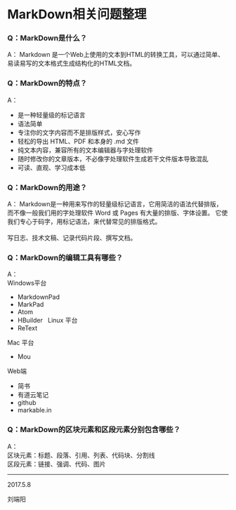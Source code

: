# MarkDown相关问题整理

### Q：MarkDown是什么？
A：
Markdown 是一个Web上使用的文本到HTML的转换工具，可以通过简单、易读易写的文本格式生成结构化的HTML文档。
  
    
### Q：MarkDown的特点？
A：
* 是一种轻量级的标记语言
* 语法简单
* 专注你的文字内容而不是排版样式，安心写作
* 轻松的导出 HTML、PDF 和本身的 .md 文件
* 纯文本内容，兼容所有的文本编辑器与字处理软件
* 随时修改你的文章版本，不必像字处理软件生成若干文件版本导致混乱
* 可读、直观、学习成本低

  
### Q：MarkDown的用途？
A：
Markdown是一种用来写作的轻量级标记语言，它用简洁的语法代替排版，
而不像一般我们用的字处理软件 Word 或 Pages 有大量的排版、字体设置。
它使我们专心于码字，用标记语法，来代替常见的排版格式。
<br><br>
写日志、技术文稿、记录代码片段、撰写文档。

  
### Q：MarkDown的编辑工具有哪些？
A：  
Windows平台
* MarkdownPad
* MarkPad
* Atom
* HBuilder
  
Linux 平台
* ReText
  
Mac 平台
* Mou
  
Web端
* 简书
* 有道云笔记
* github
* markable.in
  
    
### Q：MarkDown的区块元素和区段元素分别包含哪些？
A：  
区块元素：标题、段落、引用、列表、代码块、分割线  
区段元素：链接、强调、代码、图片

***
2017.5.8  
  
刘端阳
